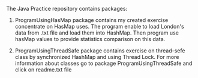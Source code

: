 The Java Practice repository contains packages: 
1) ProgramUsingHasMap package contains my created exercise concentrate on HasMap uses. 
   The program enable to load London's data from .txt file and load them into HashMap.
   Then program use hasMap values to provide statistics comparison on this data.

2) ProgramUsingThreadSafe package contains exercise on thread-sefe class by synchronized HashMap
   and using Thread Lock. For more information about classes go to package ProgramUsingThreadSafe
   and click on readme.txt file

